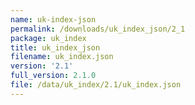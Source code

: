 ```yaml
---
name: uk-index-json
permalink: /downloads/uk_index_json/2_1
package: uk_index
title: uk_index_json
filename: uk_index.json
version: '2.1'
full_version: 2.1.0
file: /data/uk_index/2.1/uk_index.json
---
```

